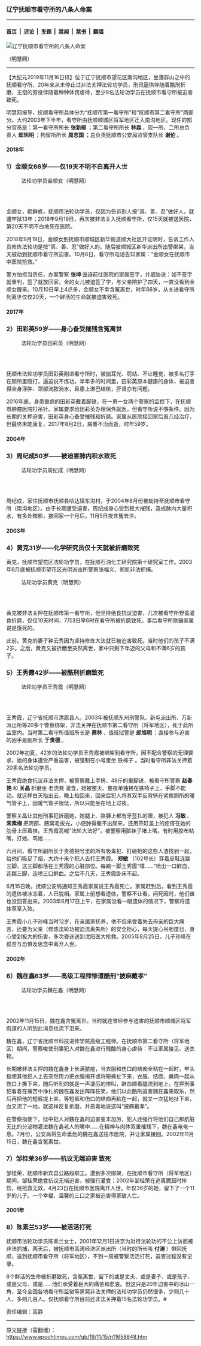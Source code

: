### 辽宁抚顺市看守所的八条人命案

---

#### [首页](../../../..?n11658848) &nbsp;|&nbsp; [评论](../../../../../epoch-comment?n11658848) &nbsp;|&nbsp; [专题](../../../../../epoch-special?n11658848) &nbsp;|&nbsp; [禁闻](../../../../../epoch-news?n11658848) &nbsp;|&nbsp; [禁书](../../../../../books?n11658848) &nbsp;|&nbsp; [翻墙](https://github.com/gfw-breaker/nogfw/blob/master/README.md?n11658848)


<div><img alt="辽宁抚顺市看守所的八条人命案" class="attachment-djy_600_400 size-djy_600_400 wp-post-image" src="https://i.epochtimes.com/assets/uploads/2019/11/2019-11-14-201334-0-600x266.jpg"/>
<div class="caption">
 <p>
  （明慧网）
 </p>
</div></div><hr/><div class="post_content" id="artbody" itemprop="articleBody">
 <!-- article content begin -->
 <p>
  【大纪元2019年11月16日讯】位于辽宁抚顺市望花区南沟地区，坐落群山之中的抚顺看守所，20年来从未停止过非法关押法轮功学员，刑讯逼供伴随着酷刑折磨，无偿的劳役伴随着种种体罚虐待，至少8名法轮功学员在抚顺市看守所被迫害致死。
 </p>
 <p class="p6">
  <span class="s1">
   明慧网报导，抚顺看守所具体分为“抚顺市第一看守所”和“抚顺市第二看守所”两部分。大约2003年下半年，看守所由抚顺顺城区将军地区迁入南沟地区。现任的部分官员是：第一看守所所长
   <strong>
    张新邮
   </strong>
   ；第二看守所所长
   <strong>
    林森
   </strong>
   ，现一所、二所总负责人
   <strong>
    郎旭明
   </strong>
   ；拘留所所长
   <strong>
    周志国
   </strong>
   ；总负责抚顺市公安局监管支队长
   <strong>
    谢伦
   </strong>
   。
  </span>
 </p>
 <h4 class="p6">
  <span class="s1">
   <b>
    2018年
   </b>
  </span>
 </h4>
 <h3 class="p6">
  <span class="s1">
   <b>
    1）金顺女66岁——仅19天不明不白离开人世
   </b>
  </span>
 </h3>
 <figure aria-describedby="caption-attachment-11658961" class="wp-caption aligncenter" id="attachment_11658961" style="width: 230px">
  <ok href="https://i.epochtimes.com/assets/uploads/2019/11/2018-10-12-mh-jinshunnv.jpg" target="_blank">
   <img alt="" class="wp-image-11658961" src="https://i.epochtimes.com/assets/uploads/2019/11/2018-10-12-mh-jinshunnv-600x804.jpg"/>
  </ok>
  <br/><figcaption class="wp-caption-text" id="caption-attachment-11658961">
   法轮功学员金顺女（明慧网）
  </figcaption><br/>
 </figure><br/>
 <p class="p6">
  <span class="s1">
   金顺女，朝鲜族，抚顺市法轮功学员，仅因为告诉别人按“真、善、忍”做好人，就遭牢狱13年；2018年9月19日，再次被非法关入抚顺看守所，仅15天就被送医院，第20天不明不白地死在医院。
  </span>
 </p>
 <p class="p6">
  <span class="s1">
   2018年9月19日，金顺女到抚顺市顺城区新华街道顺大社区开证明时，告诉工作人员修炼法轮功是按“真、善、忍”做好人的。随后被顺城区新华派出所出警绑架，当天被劫到抚顺市看守所迫害。10月6日，看守所电话告知家属：“金顺女在抚顺市中医院抢救。”
  </span>
 </p>
 <p class="p6">
  <span class="s1">
   警方怕担当责任，办案警察
   <strong>
    张坤
   </strong>
   逼迫前往医院的家属签字，并威胁说：如不签字就重判，签了就放回家。金的女儿被迫签了字，与父亲陪护了四天，一直没看到金顺女醒来。10月10日早上4点多，金顺女不幸含冤离世，时年66岁。从关进看守所到离世仅仅20天，一个鲜活的生命就被迫害致死。
  </span>
 </p>
 <h4 class="p6">
  <span class="s1">
   <b>
    2017年
   </b>
  </span>
 </h4>
 <h3 class="p6">
  <span class="s1">
   <b>
    2）田彩英59岁——身心备受摧残含冤离世
   </b>
  </span>
 </h3>
 <figure aria-describedby="caption-attachment-11658964" class="wp-caption aligncenter" id="attachment_11658964" style="width: 216px">
  <ok href="https://i.epochtimes.com/assets/uploads/2019/11/2017-10-14-221619-0.jpg" target="_blank">
   <img alt="" class="wp-image-11658964" src="https://i.epochtimes.com/assets/uploads/2019/11/2017-10-14-221619-0.jpg"/>
  </ok>
  <br/><figcaption class="wp-caption-text" id="caption-attachment-11658964">
   法轮功学员田彩英（明慧网）
  </figcaption><br/>
 </figure><br/>
 <p class="p6">
  <span class="s1">
   抚顺市法轮功学员田彩英刚进看守所时，被搧耳光、罚站、不让睡觉，被多名打手在厕所里殴打，逼迫说不炼功。半年多的时间里，田彩英原本健康的身体，被迫害得全身浮肿、颈部流脓淌水，且患上淋巴结核，肝肾亦有问题。
  </span>
 </p>
 <p class="p6">
  <span class="s1">
   2016年底，身患重病的田彩英戴着脚镣，在一男一女两个警察的监控下，在抚顺市肿瘤医院打吊针。家属要求给田彩英办理保外就医，但看守所说不够条件。因为长期的关押迫害，田彩英身心备受摧残和折磨。家属从医院接回家后虽几经治疗，但最终未能康复，2017年8月2日，病重不治而逝，时年59岁。
  </span>
 </p>
 <h4 class="p6">
  <span class="s1">
   <b>
    2004年
   </b>
  </span>
 </h4>
 <h3 class="p6">
  <span class="s1">
   <b>
    3）周纪成50岁——被迫害肺内积水致死
   </b>
  </span>
 </h3>
 <figure aria-describedby="caption-attachment-11658967" class="wp-caption aligncenter" id="attachment_11658967" style="width: 218px">
  <ok href="https://i.epochtimes.com/assets/uploads/2019/11/2013-8-2-minghui-fushun-225341-8.jpg" target="_blank">
   <img alt="" class="wp-image-11658967" src="https://i.epochtimes.com/assets/uploads/2019/11/2013-8-2-minghui-fushun-225341-8.jpg"/>
  </ok>
  <br/><figcaption class="wp-caption-text" id="caption-attachment-11658967">
   法轮功学员周纪成（明慧网）
  </figcaption><br/>
 </figure><br/>
 <p class="p6">
  <span class="s1">
   周纪成，家住抚顺市抚顺县哈达镇东沟村。于2004年8月份被劫持至抚顺市看守所（南沟地区）。由于长期遭受迫害，周纪成身心受到极大摧残，造成肺内大量积水，有多处暗影，接回家一个月后，11月5日夜含冤去世。
  </span>
 </p>
 <h4 class="p6">
  <span class="s1">
   <b>
    2003年
   </b>
  </span>
 </h4>
 <h3 class="p6">
  <span class="s1">
   <b>
    4）黄克31岁——化学研究员仅十天就被折磨致死
   </b>
  </span>
 </h3>
 <p class="p6">
  <span class="s1">
   黄克，抚顺市望花区法轮功学员，在抚顺石油化工研究院第十研究室工作。2003年6月底被抚顺市望花区光明派出所警察张福义、郑凯非法抓捕。
  </span>
 </p>
 <figure aria-describedby="caption-attachment-11658999" class="wp-caption aligncenter" id="attachment_11658999" style="width: 203px">
  <ok href="https://i.epochtimes.com/assets/uploads/2019/11/2013-8-2-minghui-fushun-225341-3.jpg" target="_blank">
   <img alt="" class="wp-image-11658999" src="https://i.epochtimes.com/assets/uploads/2019/11/2013-8-2-minghui-fushun-225341-3.jpg"/>
  </ok>
  <br/><figcaption class="wp-caption-text" id="caption-attachment-11658999">
   法轮功学员黄克（明慧网）
  </figcaption><br/>
 </figure><br/>
 <p class="p6">
  <span class="s1">
   黄克被非法关押在抚顺市第一看守所，他坚持绝食抗议迫害，几次被看守所野蛮灌食折磨，仅仅10天时间，7月3日早6时在看守所被折磨致死。事后看守所欺骗家属说是饿死的。
  </span>
 </p>
 <p class="p6">
  <span class="s1">
   此前。黄克的妻子钟云秀因为坚持修炼大法就已被迫害致死。当时他们的孩子不满2岁。之后，黄克又被折磨至突然离世，家中只剩下年迈的父母和不满6岁的孩子。
  </span>
 </p>
 <h3 class="p6">
  <span class="s1">
   <b>
    5）王秀霞42岁——被酷刑折磨致死
   </b>
  </span>
 </h3>
 <figure aria-describedby="caption-attachment-11659003" class="wp-caption aligncenter" id="attachment_11659003" style="width: 204px">
  <ok href="https://i.epochtimes.com/assets/uploads/2019/11/2013-8-2-minghui-fushun-225341-4.jpg" target="_blank">
   <img alt="" class="wp-image-11659003" src="https://i.epochtimes.com/assets/uploads/2019/11/2013-8-2-minghui-fushun-225341-4.jpg"/>
  </ok>
  <br/><figcaption class="wp-caption-text" id="caption-attachment-11659003">
   法轮功学员王秀霞（明慧网）
  </figcaption><br/>
 </figure><br/>
 <p class="p6">
  <span class="s1">
   王秀霞，辽宁省抚顺市清原县人，2003年被抚顺东州刑警队、新屯派出所、万新派出所等20多个警察绑架，非法关押在抚顺市第二看守所（将军地区），死于此所监室内。当时第二看守所值班所长是
   <strong>
    蔡林
   </strong>
   、值班狱警是
   <strong>
    郎旭明
   </strong>
   ；直接参与迫害的凶手是副所长
   <strong>
    于贵德
   </strong>
   。
  </span>
 </p>
 <p class="p6">
  <span class="s1">
   2002年初夏，42岁的法轮功学员王秀霞被绑架到看守所，因不配合警察的无理要求，她的身体遭受严重迫害，被强制在小号里坐
   <ok href="http://www.minghui.org/mh/glossary.html#20">
    <span class="s2">
     铁椅子
    </span>
   </ok>
   。当时看守所非法关押着20多名法轮功学员。
  </span>
 </p>
 <p class="p6">
  <span class="s1">
   王秀霞绝食抗议非法关押，被警察戴上手铐、48斤的重脚镣，被看守所警察
   <strong>
    赵春艳
   </strong>
   和
   <strong>
    关晶
   </strong>
   折磨坐
   <ok href="http://www.minghui.org/mh/glossary.html#29">
    <span class="s2">
     老虎凳
    </span>
   </ok>
   灌食，她被整天、整夜单独铐在铁椅子上，手脚不能动。就这样白天抬出去，晚上抬回来，回来后犯人将其双手反背铐在紧挨厕所的暖气管子上，因暖气管子很低，所以只能坐在地上过夜。
  </span>
 </p>
 <p class="p6">
  <span class="s1">
   警察关晶让其他刑事犯折磨她，她腿上、胳膊上都有牙签扎的眼，被犯人
   <strong>
    冯敏
   </strong>
   、
   <strong>
    宋素梅
   </strong>
   把阴部、腋窝毛拔光，小便肿得撒不出尿来，还用茶缸盖上的疙瘩在她的肋骨上压着推。王秀霞高喊“法轮大法好”，被警察用脏袜子堵上嘴，有时用胶布粘嘴，打她、骂她……
  </span>
 </p>
 <p class="p6">
  <span class="s1">
   六月间，看守所副所长于贵德把号里的所有吸毒犯、打砸抢的这些人渣找到一起，给他们吸足了烟，大约十来个犯人去打王秀霞。
   <strong>
    郑敏
   </strong>
   （102号长）穿着皮鞋连踹三脚，这三脚都落在王秀霞的心脏部位。每踹一脚王秀霞“噗……”喷出一口鲜血，连踹三脚，连喷三口鲜血。之后不几天，王秀霞卧床不起。
  </span>
 </p>
 <p class="p6">
  <span class="s1">
   6月15日晚，抚顺公安局通知王秀霞家属说王秀霞死亡。家属赶到后，看到王秀霞的遗体被冰冻着，人已脱相。家属上前想看遗体，警察不让看，问死因时，他们谁也没回答出来。2003年6月17日上午，在家属没看一眼遗体的情况下，警察将遗体草草入殓。
  </span>
 </p>
 <p class="p6">
  <span class="s1">
   王秀霞小儿子孙峰当时12岁，在亲属家抚养，他不但承受着失去母亲的巨大痛苦，还要为父亲（修炼法轮功被迫流离失所）的安全担心，每天提心吊胆度日，身心受到极大的伤害，多次昏迷送到沈阳医大抢救。2005年8月25日，儿子孙峰在孤苦与恐惧及思念中离开人世。
  </span>
 </p>
 <h4 class="p6">
  <span class="s1">
   <b>
    2002年
   </b>
  </span>
 </h4>
 <h3 class="p6">
  <span class="s1">
   <b>
    6）魏在鑫63岁——高级工程师惨遭酷刑“披麻戴孝”
   </b>
  </span>
 </h3>
 <figure aria-describedby="caption-attachment-11659006" class="wp-caption aligncenter" id="attachment_11659006" style="width: 204px">
  <ok href="https://i.epochtimes.com/assets/uploads/2019/11/2013-8-2-minghui-fushun-225341-2.jpg" target="_blank">
   <img alt="" class="wp-image-11659006" src="https://i.epochtimes.com/assets/uploads/2019/11/2013-8-2-minghui-fushun-225341-2.jpg"/>
  </ok>
  <br/><figcaption class="wp-caption-text" id="caption-attachment-11659006">
   法轮功学员魏在鑫（明慧网）
  </figcaption><br/>
 </figure><br/>
 <p class="p6">
  <span class="s1">
   2002年11月15日，魏在鑫含冤离世。当时就连曾经参与迫害的抚顺市顺城区将军街道的人听到此消息也流下泪来。
  </span>
 </p>
 <p class="p6">
  <span class="s1">
   魏在鑫，辽宁省抚顺市科技进修学院高级工程师。在抚顺市第二看守所（将军地区）期间，警察唆使刑事犯人对魏在鑫进行残酷的身心虐待：不让家属接见、送衣物。
  </span>
 </p>
 <p class="p6">
  <span class="s1">
   长期被非法关押的魏在鑫身上长满脓疮，当衣服和伤口的结痂全粘在一起时，牢头指使其他犯人上去突然用力把衣服揭开或将短裤扯下来，衣服、结痂、嫩肉一起从伤口上撕下来，随后听到的就是一声凄厉的惨叫，鲜血顺着腿流到地上。在押刑事犯看着在痛苦中挣扎的魏在鑫发出阵阵狂笑，他们以此酷刑迫害魏在鑫来取乐，然后再把他的短裤提上来，等短裤和伤口的结痂再粘在一起，就又一次猛地扯下来，血又流了一地，就这样反复折磨，并恶毒地说这叫“披麻戴孝”。
  </span>
 </p>
 <p class="p6">
  <span class="s1">
   在警察指使下，狱中犯人对魏在鑫的迫害变本加厉，犯人还强行将他们自己那肮脏无比的分泌物灌进魏在鑫老人的嘴中……在精神与肉体双重摧残下，魏在鑫奄奄一息。7月份，公安局将生命垂危的魏在鑫送往市医院，并让家属接回。2002年11月15日，魏在鑫含冤离世。
  </span>
 </p>
 <h3 class="p6">
  <span class="s1">
   <b>
    7）邹桂荣36岁——抗议无端迫害 致死
   </b>
  </span>
 </h3>
 <p class="p6">
  <span class="s1">
   邹桂荣，抚顺市新宾县公路段职工。遭到多次绑架，在抚顺市看守所（将军地区）期间，邹桂荣绝食抗议无端迫害，被强行灌食；2002年邹桂荣在逃离魔窟时摔伤，经抢救无效，4月23日在抚顺市医院离开人世。年仅36岁的她，留下了一个11岁的儿子。一个幸福、温馨的三口之家被迫害得家破人亡。
  </span>
 </p>
 <h4 class="p6">
  <span class="s1">
   <b>
    2001年
   </b>
  </span>
 </h4>
 <h3 class="p6">
  <span class="s1">
   <b>
    8）陈素兰53岁——被活活打死
   </b>
  </span>
 </h3>
 <p class="p6">
  <span class="s1">
   抚顺市法轮功学员陈素兰女士，2001年12月1日进京为对待法轮功的不公上访而被非法抓捕，两天后，被抚顺市高湾经济区派出所（当时的所长叫
   <strong>
    付涛
   </strong>
   ）带回抚顺，送到抚顺市看守所（将军地区），不到一周被警察活活打死，迫害过程没有记录。
  </span>
 </p>
 <p class="p6">
  <span class="s1">
   8个鲜活的生命被折磨致死，含冤离世，留下的或是丈夫、或是妻子、或是孩子、或是父母、或是……他们承受着巨大的痛苦和悲哀。但这只是20年迫害中的冰山一角，至今全国各地看守所监狱等黑窝非法关押的法轮功学员仍然很多，少则几十人，多则几百人。仅抚顺看守所目前还非法关押着15名法轮功学员。#
  </span>
 </p>
 <p class="p6">
  责任编辑：高静
 </p>
 <!-- article content end -->
 <div id="below_article_ad">
 </div>
</div>


---

原文链接（需翻墙）：https://www.epochtimes.com/gb/19/11/15/n11658848.htm